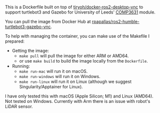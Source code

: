 This is a Dockerfile built on top of [tiryoh/docker-ros2-desktop-vnc](https://github.com/Tiryoh/docker-ros2-desktop-vnc)
to support turtlebot3 and Gazebo for University of Leeds' [COMP3631](https://rpapallas.com/teaching/comp3631) module.

You can pull the image from Docker Hub at
[rpapallas/ros2-humble-turtlebot3-gazebo-vnc](https://hub.docker.com/r/rpapallas/ros2-humble-turtlebot3-gazebo-vnc).

To help with managing the container, you can make use of the Makefile I prepared:

* Getting the image:
    * `make pull` will pull the image for either ARM or AMD64.
    * or use `make build` to build the image locally from the `Dockerfile`.
* Running:
    * `make run-mac` will run it on macOS.
    * `make run-windows` will run it on Windows.
    * `make run-linux` will run it on Linux (although we suggest Singularity/Apptainer for Linux).

I have only tested this with macOS (Apple Silicon; M1) and Linux (AMD64). Not
tested on Windows. Currently with Arm there is an issue with robot's LiDAR sensor.


